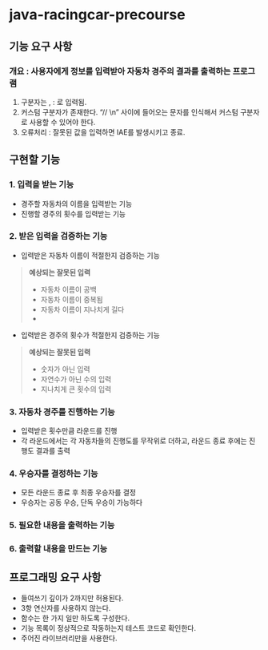 # java-racingcar-precourse

## 기능 요구 사항

### 개요 : 사용자에게 정보를 입력받아 자동차 경주의 결과를 출력하는 프로그램

1. 구분자는 , : 로 입력됨.
2. 커스텀 구분자가 존재한다. “// \n” 사이에 들어오는 문자를 인식해서 커스텀 구분자로 사용할 수 있어야 한다.
3. 오류처리 : 잘못된 값을 입력하면 IAE를 발생시키고 종료.

## 구현할 기능
### 1. 입력을 받는 기능
- 경주할 자동차의 이름을 입력받는 기능
- 진행할 경주의 횟수를 입력받는 기능
### 2. 받은 입력을 검증하는 기능
- 입력받은 자동차 이름이 적절한지 검증하는 기능
> **예상되는 잘못된 입력**
> - 자동차 이름이 공백
> - 자동차 이름이 중복됨
> - 자동차 이름이 지나치게 길다
> - 
- 입력받은 경주의 횟수가 적절한지 검증하는 기능
> **예상되는 잘못된 입력**
> - 숫자가 아닌 입력
> - 자연수가 아닌 수의 입력
> - 지나치게 큰 횟수의 입력
### 3. 자동차 경주를 진행하는 기능
- 입력받은 횟수만큼 라운드를 진행
- 각 라운드에서는 각 자동차들의 진행도를 무작위로 더하고, 라운드 종료 후에는 진행도 결과를 출력
### 4. 우승자를 결정하는 기능
- 모든 라운드 종료 후 최종 우승자를 결정
- 우승자는 공동 우승, 단독 우승이 가능하다 
### 5. 필요한 내용을 출력하는 기능
### 6. 출력할 내용을 만드는 기능



## 프로그래밍 요구 사항

- 들여쓰기 깊이가 2까지만 허용된다.
- 3항 연산자를 사용하지 않는다.
- 함수는 한 가지 일만 하도록 구성한다.
- 기능 목록이 정상적으로 작동하는지 테스트 코드로 확인한다.
- 주어진 라이브러리만을 사용한다.